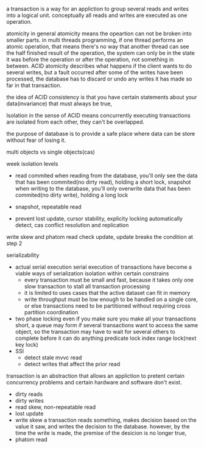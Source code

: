 a transaction is a way for an appliction to group several reads and writes into a logical unit.
conceptually all reads and writes are executed as one operation.

atomicity
in general atomicity means the opeartion can not be broken into smaller parts. in multi threads programming, if one thread performs an atomic operation, that means there's no way that another thread can see the half finished result of the operation, the system can only be in the state it was before the operation or after the operation, not something in between.
ACID atomicity describes what happens if the client wants to do several writes, but a fault occurred after some of the writes have been processed, the database has to discard or undo any writes it has made so far in that transaction.

the idea of ACID consistency is that you have certain statements about your data(invariance) that must always be true, 

Isolation in the sense of ACID means concurrently executing transactions are isolated from each other, they can't be overlapped.

the purpose of database is to provide a safe place where data can be store without fear of losing it.

multi objects vs single objects(cas)

week isolation levels
- read commited
  when reading from the database, you'll only see the data that has been commited(no dirty read), holding a short lock, snapshot
  when writing to the database, you'll only overwrite data that has been commited(no dirty write), holding a long lock

- snapshot, repeatable read
- prevent lost update, cursor stability, explicity locking
  automatically detect, cas
  conflict resolution and replication

write skew and phatom
read check update, update breaks the condition at step 2

serializability
- actual serial execution
serial execution of transactions have become a viable ways of serialization isolation within certain constrains
  - every transaction must be small and fast, because it takes only one slow transaction to stall all transaction processing
  - it is limited to uses cases that the active dataset can fit in memory
  - write throughput must be low enough to be handled on a single core, or else transactions need to be partitioned without requiring cross partition coordination
- two phase locking
even if you make sure you make all your transactions short, a queue may form if several transactions want to access the same object, so the transaction may have to wait for several others to complete before it can do anything
predicate lock
index range lock(next key lock)
- SSI
  - detect stale mvvc read
  - detect writes that affect the prior read
  
transaction is an abstraction that allows an appliction to pretent certain concurrency problems and certain hardware and software don't exist.

- dirty reads
- dirty writes
- read skew, non-repeatable read
- lost update
- write skew
  a transaction reads something, makes decision based on the value it saw, and writes the decision to the database.
  however, by the time the write is made, the premise of the desicion is no longer true, 
- phatom read


